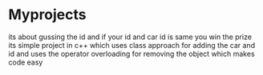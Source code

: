 # Myprojects
its about gussing the id and if your id and car id is same you win the prize
its simple project in c++ which uses class approach for adding the car and id and
uses the operator overloading for removing the object which makes code easy 
